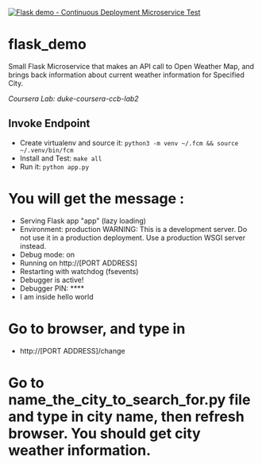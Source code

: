 [![Flask demo - Continuous Deployment Microservice Test](https://github.com/feteezuk/flask_demo/actions/workflows/main.yml/badge.svg)](https://github.com/feteezuk/flask_demo/actions/workflows/main.yml)

# flask_demo
Small Flask Microservice that makes an API call to Open Weather Map, and brings back information about current weather information for Specified City. 

*Coursera Lab:  duke-coursera-ccb-lab2*



## Invoke Endpoint

* Create virtualenv and source it: `python3 -m venv ~/.fcm && source ~/.venv/bin/fcm`
* Install and Test:  `make all`
* Run it:  `python app.py`

# You will get the message :

* Serving Flask app "app" (lazy loading)
 * Environment: production
   WARNING: This is a development server. Do not use it in a production deployment.
   Use a production WSGI server instead.
 * Debug mode: on
 * Running on http://[PORT ADDRESS]
 * Restarting with watchdog (fsevents)
 * Debugger is active!
 * Debugger PIN: ****
 * I am inside hello world

# Go to browser, and type in 
* http://[PORT ADDRESS]/change

# Go to name_the_city_to_search_for.py file and type in city name, then refresh browser. You should get city weather information. 







